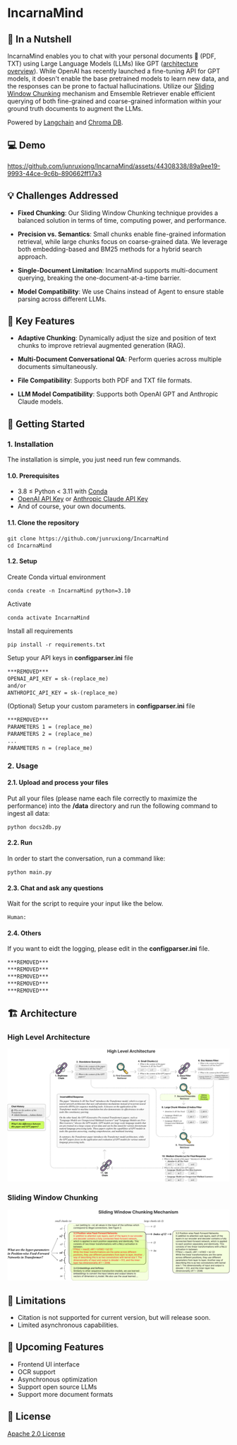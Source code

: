 # IncarnaMind

## 👀 In a Nutshell

IncarnaMind enables you to chat with your personal documents 📁 (PDF, TXT) using Large Language Models (LLMs) like GPT ([architecture overview](#high-level-architecture)). While OpenAI has recently launched a fine-tuning API for GPT models, it doesn't enable the base pretrained models to learn new data, and the responses can be prone to factual hallucinations. Utilize our [Sliding Window Chunking](#sliding-window-chunking) mechanism and Emsemble Retriever enable efficient querying of both fine-grained and coarse-grained information within your ground truth documents to augment the LLMs.

Powered by [Langchain](https://github.com/langchain-ai/langchain) and [Chroma DB](https://github.com/chroma-core/chroma).

## 💻 Demo

https://github.com/junruxiong/IncarnaMind/assets/44308338/89a9ee19-9993-44ce-9c6b-890662ff17a3

## 💡 Challenges Addressed

- **Fixed Chunking**: Our Sliding Window Chunking technique provides a balanced solution in terms of time, computing power, and performance.

- **Precision vs. Semantics**: Small chunks enable fine-grained information retrieval, while large chunks focus on coarse-grained data. We leverage both embedding-based and BM25 methods for a hybrid search approach.

- **Single-Document Limitation**: IncarnaMind supports multi-document querying, breaking the one-document-at-a-time barrier.

- **Model Compatibility**: We use Chains instead of Agent to ensure stable parsing across different LLMs.

## 🎯 Key Features

- **Adaptive Chunking**: Dynamically adjust the size and position of text chunks to improve retrieval augmented generation (RAG).

- **Multi-Document Conversational QA**: Perform queries across multiple documents simultaneously.

- **File Compatibility**: Supports both PDF and TXT file formats.

- **LLM Model Compatibility**: Supports both OpenAI GPT and Anthropic Claude models.

## 🚀 Getting Started

### 1. Installation

The installation is simple, you just need run few commands.

#### 1.0. Prerequisites

- 3.8 ≤ Python < 3.11 with [Conda](https://www.anaconda.com/download)
- [OpenAI API Key](https://beta.openai.com/signup) or [Anthropic Claude API Key](https://console.anthropic.com/account/keys)
- And of course, your own documents.

#### 1.1. Clone the repository

```shell
git clone https://github.com/junruxiong/IncarnaMind
cd IncarnaMind
```

#### 1.2. Setup

Create Conda virtual environment

```shell
conda create -n IncarnaMind python=3.10
```

Activate

```shell
conda activate IncarnaMind
```

Install all requirements

```shell
pip install -r requirements.txt
```

Setup your API keys in **configparser.ini** file

```shell
***REMOVED***
OPENAI_API_KEY = sk-(replace_me)
and/or
ANTHROPIC_API_KEY = sk-(replace_me)
```

(Optional) Setup your custom parameters in **configparser.ini** file

```shell
***REMOVED***
PARAMETERS 1 = (replace_me)
PARAMETERS 2 = (replace_me)
...
PARAMETERS n = (replace_me)
```

### 2. Usage

#### 2.1. Upload and process your files

Put all your files (please name each file correctly to maximize the performance) into the **/data** directory and run the following command to ingest all data:

```shell
python docs2db.py
```

#### 2.2. Run

In order to start the conversation, run a command like:

```shell
python main.py
```

#### 2.3. Chat and ask any questions

Wait for the script to require your input like the below.

```shell
Human:
```

#### 2.4. Others

If you want to eidt the logging, please edit in the **configparser.ini** file.

```shell
***REMOVED***
***REMOVED***
***REMOVED***
***REMOVED***
***REMOVED***
```

## 🏗 Architecture

### High Level Architecture

![image](figs/High_Level_Architecture.png)

### Sliding Window Chunking

![image](figs/Sliding_Window_Chunking.png)

## 🚫 Limitations

- Citation is not supported for current version, but will release soon.
- Limited asynchronous capabilities.

## 📝 Upcoming Features

- Frontend UI interface
- OCR support
- Asynchronous optimization
- Support open source LLMs
- Support more document formats

## 📑 License

[Apache 2.0 License](LICENSE)
